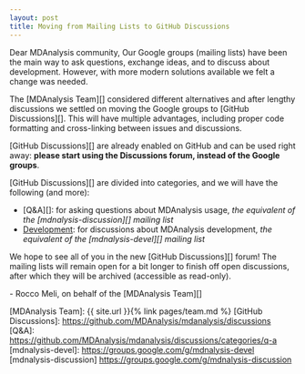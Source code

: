 ```yaml
---
layout: post
title: Moving from Mailing Lists to GitHub Discussions
---
```


Dear MDAnalysis community,
Our Google groups (mailing lists) have been the main way to ask questions, exchange ideas, and to discuss about development. 
However, with more modern solutions available we felt a change was needed.

The [MDAnalysis Team][] considered different alternatives and after lengthy discussions we settled on moving the Google groups to [GitHub Discussions][].
This will have multiple advantages, including proper code formatting and cross-linking between issues and discussions.

[GitHub Discussions][] are already enabled on GitHub and can be used right away: **please start using the Discussions forum, instead of the Google groups**.

[GitHub Discussions][] are divided into categories, and we will have the following (and more):

- [Q&A][]: for asking questions about MDAnalysis usage, _the equivalent of the [mdnalysis-discussion][] mailing list_
- [Development](https://github.com/MDAnalysis/mdanalysis/discussions/categories/developement): for discussions about MDAnalysis development, _the equivalent of the [mdnalysis-devel][] mailing list_

We hope to see all of you in the new [GitHub Discussions][] forum!
The mailing lists will remain open for a bit longer to finish off open discussions, after which they will be archived (accessible as read-only).

\- Rocco Meli, on behalf of the [MDAnalysis Team][]

[MDAnalysis Team]: {{ site.url }}{% link pages/team.md %}
[GitHub Discussions]: https://github.com/MDAnalysis/mdanalysis/discussions
[Q&A]: https://github.com/MDAnalysis/mdanalysis/discussions/categories/q-a
[mdnalysis-devel]: https://groups.google.com/g/mdnalysis-devel
[mdnalysis-discussion] https://groups.google.com/g/mdnalysis-discussion
